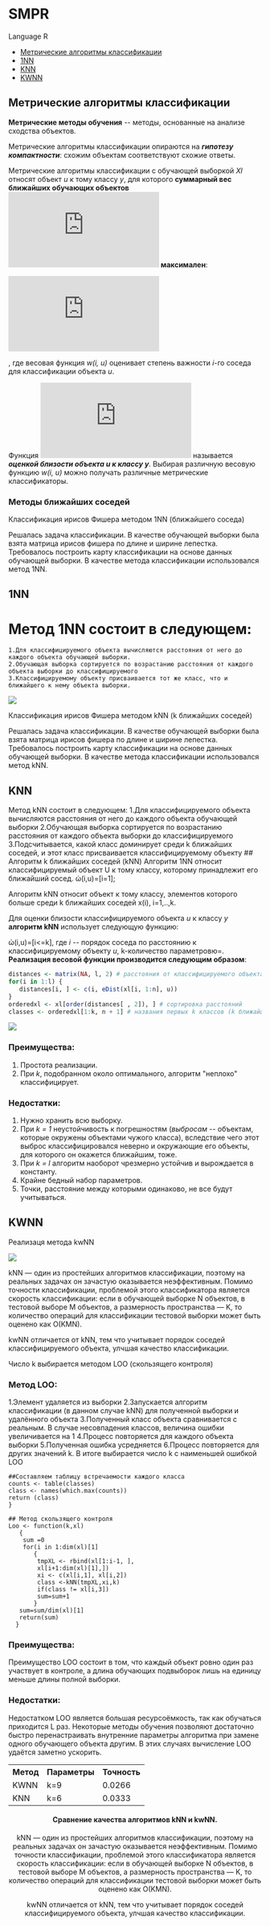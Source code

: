 # SMPR
Language R


  - [Метрические алгоритмы классификации](#Метрические-алгоритмы-классификации)
  - [1NN](#1NN)
  - [KNN](#KNN)
  - [KWNN](#KWNN)
 
  
## Метрические алгоритмы классификации

**Метрические методы обучения** -- методы, основанные на анализе сходства объектов.

Метрические алгоритмы классификации опираются на **_гипотезу компактности_**: схожим объектам соответствуют схожие ответы.

Метрические алгоритмы классификации с обучающей выборкой *Xl* относят объект *u* к тому классу *y*, для которого **суммарный вес ближайших обучающих объектов ![](https://latex.codecogs.com/gif.latex?W_y%28u%2C%20X%5El%29) максимален**:

![](https://latex.codecogs.com/gif.latex?W_y%28u%2C%20X%5El%29%20%3D%20%5Csum_%7Bi%20%3A%20y_%7Bu%7D%5E%7B%28i%29%7D%20%3D%20y%7D%20w%28i%2C%20u%29%20%5Crightarrow%20max)

, где весовая функция *w(i, u)* оценивает степень важности *i*-го соседа для классификации объекта *u*.

Функция ![](https://latex.codecogs.com/gif.latex?W_y%28u%2C%20X%5El%29) называется **_оценкой близости объекта u к классу y_**. Выбирая различную весовую функцию *w(i, u)* можно получать различные метрические классификаторы.

### Методы ближайших соседей

Классификация ирисов Фишера методом 1NN (ближайшего соседа)

Решалась задача классификации. В качестве обучающей выборки была взята матрица ирисов фишера по длине и ширине лепестка.
Требовалось построить карту классификации на основе данных обучающей выборки.
В качестве метода классификации использовался метод 1NN.
## 1NN 
# Метод 1NN состоит в следующем: 
	1.Для классифицируемого объекта вычисляются расстояния от него до каждого объекта обучающей выборки.
	2.Обучающая выборка сортируется по возрастанию расстояния от каждого объекта выборки до классифицируемого
	3.Классифицируемому объекту присваивается тот же класс, что и ближайшего к нему объекта выборки.
 
 
  <p><img src="img\1nn.png" ></p>
  
Классификация ирисов Фишера методом kNN (k ближайших соседей)


Решалась задача классификации. В качестве обучающей выборки была взята матрица ирисов фишера по длине и ширине лепестка.
Требовалось построить карту классификации на основе данных обучающей выборки.
В качестве метода классификации использовался метод kNN.


  ## KNN 


 Метод kNN состоит в следующем: 
	1.Для классифицируемого объекта вычисляются расстояния от него до каждого объекта обучающей выборки
	2.Обучающая выборка сортируется по возрастанию расстояния от каждого объекта выборки до классифицируемого
	3.Подсчитывается, какой класс доминирует среди k ближайших соседей, и этот класс присваивается классифицируемому объекту
	## Алгоритм k ближайших соседей (kNN)
Алгоритм 1NN относит классифицируемый объект U к тому классу, которому принадлежит его ближайший сосед.
ὠ(i,u)=[i=1];

Алгоритм kNN относит объект к тому классу, элементов которого больше среди k ближайших соседей x(i), i=1,..,k.

Для оценки близости классифицируемого объекта *u* к классу *y* **алгоритм kNN** использует следующую функцию:

ὠ(i,u)=[i<=k], где *i* -- порядок соседа по расстоянию к классифицируемому объекту *u*, k-количество параметровю=.
**Реализация весовой функции производится следующим образом**:

``` R
distances <- matrix(NA, l, 2) # расстояния от классифицируемого объекта u до каждого i-го соседа 
for(i in 1:l) {
   distances[i, ] <- c(i, eDist(xl[i, 1:n], u))
}
orderedxl <- xl[order(distances[ , 2]), ] # сортировка расстояний
classes <- orderedxl[1:k, n + 1] # названия первых k классов (k ближайших соседей) в classes 
```

<p><img src="img\LooKnn.png" ></p>

### Преимущества:
1. Простота реализации.
2. При *k*, подобранном около оптимального, алгоритм "неплохо" классифицирует.

### Недостатки:
1. Нужно хранить всю выборку.
2. При *k = 1* неустойчивость к погрешностям (*выбросам* -- объектам, которые окружены объектами чужого класса), вследствие чего этот выброс классифицировался неверно и окружающие его объекты, для которого он окажется ближайшим, тоже.
2. При *k = l* алгоритм наоборот чрезмерно устойчив и вырождается в константу.
3. Крайне бедный набор параметров.
4. Точки, расстояние между которыми одинаково, не все будут учитываться.

## KWNN
Реализаця метода kwNN

<p><img src="img\LooKwnn.png" ></p>

kNN — один из простейших алгоритмов классификации, поэтому на реальных задачах он зачастую оказывается неэффективным. Помимо точности классификации, проблемой этого классификатора является скорость классификации: если в обучающей выборке N объектов, в тестовой выборе M объектов, а размерность пространства — K, то количество операций для классификации тестовой выборки может быть оценено как O(KMN).

kwNN отличается от kNN, тем что учитывает порядок соседей классифицируемого объекта, улчшая качество классификации.
	
Число k выбирается методом LOO (скользящего контроля)

### Метод LOO:
1.Элемент удаляется из выборки
    2.Запускается алгоритм классификации (в данном случае kNN) для полученной выборки и удалённого объекта
    3.Полученный класс объекта сравнивается с реальным. В случае несовпадения классов, величина ошибки увеличивается на 1
    4.Процесс повторяется для каждого объекта выборки
    5.Полученная ошибка усредняется
    6.Процесс повторяется для других значений k. В итоге выбирается число k с наименьшей ошибкой LOO
    

```	
##Составляем таблицу встречаемости каждого класса
counts <- table(classes)
class <- names(which.max(counts))
return (class)
}

## Метод скользящего контроля
Loo <- function(k,xl)
   {
    sum =0
    for(i in 1:dim(xl)[1]
       {
        tmpXL <- rbind(xl[1:i-1, ],
        xl[i+1:dim(xl)[1],])
        xi <- c(xl[i,1], xl[i,2])
        class <-kNN(tmpXL,xi,k)
        if(class != xl[i,3])
        sum=sum+1
       }
   sum=sum/dim(xl)[1]
   return(sum)
  }
```

 ### Преимущества:
 Преимущество LOO состоит в том, что каждый объект ровно один раз участвует в контроле, а длина обучающих подвыборок лишь на единицу меньше длины полной выборки.
 ### Недостатки:
  Недостатком LOO является большая ресурсоёмкость, так как обучаться приходится L раз. Некоторые методы обучения позволяют достаточно быстро перенастраивать внутренние параметры алгоритма при замене одного обучающего объекта другим. В этих случаях вычисление LOO удаётся заметно ускорить. 
  
  <center>
<table>
  <tbody>
    <tr>
      <th>Метод</th>
      <th>Параметры</th>
      <th>Точность</th>
    </tr>
    <tr>
      <td>KWNN</a></td>
      <td>k=9</td>
      <td>0.0266</td>
    </tr>
    <tr>
      <td>KNN</a></td>
      <td>k=6</td>
      <td>0.0333</td>
    </tr>
	  </tbody>
   </table>

#### Сравнение качества алгоритмов kNN и kwNN.

kNN — один из простейших алгоритмов классификации, поэтому на реальных задачах он зачастую оказывается неэффективным. Помимо точности классификации, проблемой этого классификатора является скорость классификации: если в обучающей выборке N объектов, в тестовой выборе M объектов, а размерность пространства — K, то количество операций для классификации тестовой выборки может быть оценено как O(KMN).

kwNN отличается от kNN, тем что учитывает порядок соседей классифицируемого объекта, улчшая качество классификации.
